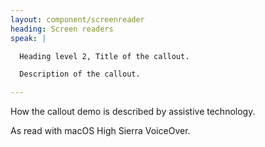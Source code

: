 ```yaml
---
layout: component/screenreader
heading: Screen readers
speak: |

  Heading level 2, Title of the callout.

  Description of the callout.

---
```



How the callout demo is described by assistive technology.

As read with macOS High Sierra VoiceOver.
